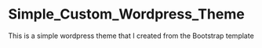 # Simple_Custom_Wordpress_Theme
This is a simple wordpress theme that I created from the Bootstrap template
